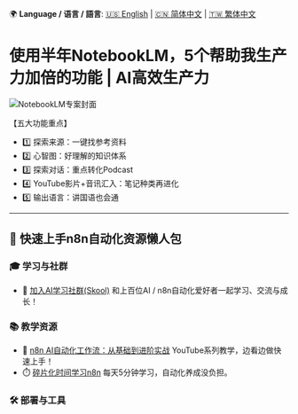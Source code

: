 🌍 **Language / 语言 / 語言**: [🇺🇸 English](./readme-en.md) | [🇨🇳 简体中文](./readme-cn.md) | [🇹🇼 繁体中文](./readme.md)

# 使用半年NotebookLM，5个帮助我生产力加倍的功能 | AI高效生产力

![NotebookLM专案封面](https://github.com/qwedsazxc78/ai-automation-n8n/blob/main/n8n/31-5-tips-notebooklm/cover.png?raw=true)

【五大功能重点】
* 1️⃣ 探索来源：一键找参考资料
* 2️⃣ 心智图：好理解的知识体系
* 3️⃣ 探索对话：重点转化Podcast
* 4️⃣ YouTube影片+音讯汇入：笔记种类再进化
* 5️⃣ 输出语言：讲国语也会通

---

## 🚀 快速上手n8n自动化资源懒人包

### 🎓 学习与社群

* 🔗 [加入AI学习社群(Skool)](https://www.skool.com/ai-brain-alex/about?ref=5dde9b20e8e7432aa9a01df6e89685f4)
  和上百位AI / n8n自动化爱好者一起学习、交流与成长！

### 📚 教学资源

* 🎥 [n8n AI自动化工作流：从基础到进阶实战](https://youtube.com/playlist?list=PLUf88uk7T54I83MBdbuXgUuA8rVklF4FA&si=wHsQw8YJu-erSdLd)
  YouTube系列教学，边看边做快速上手！
* ⏱️ [碎片化时间学习n8n](https://youtube.com/playlist?list=PLUf88uk7T54Iv6LV2NFgdTghaX2cPhtgH&si=G3gj2qn179ZFUqAZ)
  每天5分钟学习，自动化养成没负担。

### 🛠️ 部署与工具